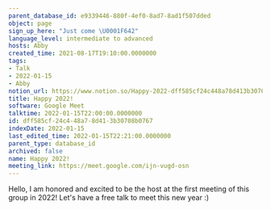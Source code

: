 ```yaml
---
parent_database_id: e9339446-880f-4ef0-8ad7-8ad1f507dded
object: page
sign_up_here: "Just come \U0001F642"
language_level: intermediate to advanced
hosts: Abby
created_time: 2021-08-17T19:10:00.0000000
tags:
- Talk
- 2022-01-15
- Abby
notion_url: https://www.notion.so/Happy-2022-dff585cf24c448a78d413b30708b0767
title: Happy 2022!
software: Google Meet
talktime: 2022-01-15T22:00:00.0000000
id: dff585cf-24c4-48a7-8d41-3b30708b0767
indexDate: 2022-01-15
last_edited_time: 2022-01-15T22:21:00.0000000
parent_type: database_id
archived: false
name: Happy 2022!
meeting_link: https://meet.google.com/ijn-vugd-osn
---
```


Hello, I am honored and excited to be the host at the first meeting of this group in 2022! Let's have a free talk to meet this new year :)





